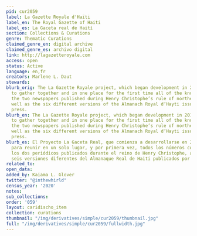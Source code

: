 ```yaml
---
pid: cur2059
label: La Gazette Royale d'Haïti
label_en: The Royal Gazette of Haiti
label_es: La Gaceta real de Haití
section: Collections & Curations
genre: Thematic Curations
claimed_genre_en: digital archive
claimed_genre_es: archivo digital
link: http://lagazetteroyale.com
access: open
status: Active
language: en,fr
creators: Marlene L. Daut
stewards:
blurb_orig: The La Gazette Royale project, which began development in 2014, is designed
  to gather together and in one place for the first time all of the known issues of
  the two newspapers published during Henry Christophe’s rule of northern Haiti, as
  well as the six different versions of the Almanach Royal d’Hayti issued by the royal
  press.
blurb_en: The La Gazette Royale project, which began development in 2014, is designed
  to gather together and in one place for the first time all of the known issues of
  the two newspapers published during Henry Christophe’s rule of northern Haiti, as
  well as the six different versions of the Almanach Royal d’Hayti issued by the royal
  press.
blurb_es: El Proyecto La Gaceta Real, que comienza a desarrollarse en 2014, está diseñado
  para reunir en un solo lugar, y por primera vez, todos los números conocidos de
  los dos periódicos publicados durante el reino de Henry Christophe, así como la
  seis versiones diferentes del Almanaque Real de Haiti publicados por la Prensa Real.
related_to:
open_data:
added_by: Kaiama L. Glover
twitter: "@inthewhirld"
census_year: '2020'
notes:
sub_collections:
order: '059'
layout: caridischo_item
collection: curations
thumbnail: "/img/derivatives/simple/cur2059/thumbnail.jpg"
full: "/img/derivatives/simple/cur2059/fullwidth.jpg"
---
```


